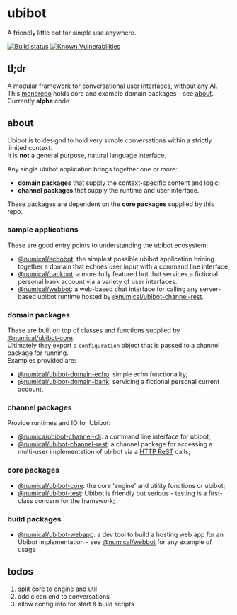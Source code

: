 # ubibot
A friendly little bot for simple use anywhere.

[![Build status](https://travis-ci.org/numical/ubibot.svg)](https://travis-ci.org/numical/ubibot)
[![Known Vulnerabilities](https://snyk.io/test/github/numical/ubibot/badge.svg)](https://snyk.io/test/github/numical/ubibot)
## tl;dr
A modular framework for conversational user interfaces, without any AI.  
This [monorepo](https://gomonorepo.org/) holds core and example domain packages - see [about](#about).   
Currently **alpha** code 

## about
Ubibot is to designd to hold very simple conversations within a strictly limited context.  
It is **not** a general purpose, natural language interface.  

Any single ubibot application brings together one or more:
* **domain packages** that supply the context-specific content and logic;
* **channel packages** that supply the runtime and user interface.

These packages are dependent on the **core packages** supplied by this repo.

### sample applications
These are good entry points to understanding the ubibot ecosystem:
* [@numical/echobot](packages/echobot/README.md): the simplest possible ubibot application brining together a domain that echoes user input with a command line interface;
* [@numical/bankbot](packages/bankbot/README.md): a more fully featured bot that services a fictional personal bank account via a variety of user interfaces.
* [@numical/webbot](packages/webbot/README.md): a web-based chat interface for calling any server-based ubibot runtime hosted by [@numical/ubibot-channel-rest](packages/ubibot-channel-rest/README.md).

### domain packages
These are built on top of classes and functions supplied by [@numical/ubibot-core](packages/ubibot-core/README.md).  
Ultimately they export a ```configuration``` object that is passed to a channel package for running.  
Examples provided are:

* [@numical/ubibot-domain-echo](packages/echobot/README.md):  simple echo functionality;
* [@numical/ubibot-domain-bank](packages/bankbot/README.md):  servicing a fictional personal current account.

### channel packages
Provide runtimes and IO for Ubibot:
* [@numica/ubibot-channel-cli](packages/ubibot-channel-cli/README.md): a command line interface for ubibot;
* [@numical/ubibot-channel-rest](packages/ubibot-channel-rest/README.md): a channel package for accessing a multi-user implementation of ubibot via a [HTTP ReST](https://www.restapitutorial.com/lessons/httpmethods.html) calls; 

### core packages
* [@numical/ubibot-core](packages/ubibot-core/README.md): the core 'engine' and utility functions or ubibot;
* [@numical/ubibot-test](packages/ubibot-test/README.md): Ubibot is friendly but serious - testing is a first-class concern for the framework;

### build packages
* [@numical/ubibot-webapp](packages/ubibot-webapp/README.md): a dev tool to build a hosting web app for an Ubibot implementation - see [@numical/webbot](packages/webbot/README.md) for any example of usage


## todos
1. split core to engine and util
1. add clean end to conversations
1. allow config info for start & build scripts
